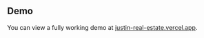 
## Demo

You can view a fully working demo at [justin-real-estate.vercel.app](https://justin-real-estate.vercel.app//).
